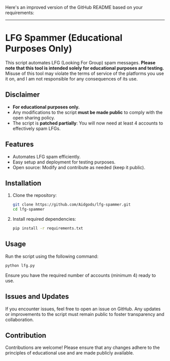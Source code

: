 Here's an improved version of the GitHub README based on your requirements:  

---

# LFG Spammer (Educational Purposes Only)

This script automates LFG (Looking For Group) spam messages. **Please note that this tool is intended solely for educational purposes and testing.** Misuse of this tool may violate the terms of service of the platforms you use it on, and I am not responsible for any consequences of its use.  

## Disclaimer  
- **For educational purposes only.**  
- Any modifications to the script **must be made public** to comply with the open sharing policy.  
- The script is **patched partially**: You will now need at least 4 accounts to effectively spam LFGs.  

## Features  
- Automates LFG spam efficiently.  
- Easy setup and deployment for testing purposes.  
- Open source: Modify and contribute as needed (keep it public).  

## Installation  
1. Clone the repository:  
   ```bash  
   git clone https://github.com/Aidgods/lfg-spammer.git  
   cd lfg-spammer  
   ```  

2. Install required dependencies:  
   ```bash  
   pip install -r requirements.txt  
   ```  

## Usage  
Run the script using the following command:  
```bash  
python lfg.py  
```  

Ensure you have the required number of accounts (minimum 4) ready to use.  

## Issues and Updates  
If you encounter issues, feel free to open an issue on GitHub. Any updates or improvements to the script must remain public to foster transparency and collaboration.  

## Contribution  
Contributions are welcome! Please ensure that any changes adhere to the principles of educational use and are made publicly available.  


